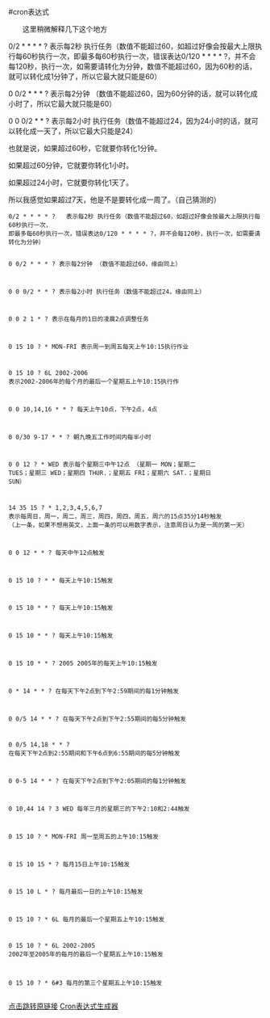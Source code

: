 #cron表达式
<p>  这里稍微解释几下这个地方</p> 
<p>0/2 * * * * ?   表示每2秒 执行任务&#xff08;数值不能超过60&#xff0c;如超过好像会按最大上限执行每60秒执行一次&#xff0c;即最多每60秒执行一次&#xff0c;错误表达0/120 * * * * ?&#xff0c;并不会每120秒&#xff0c;执行一次&#xff0c;如需要请转化为分钟&#xff0c;数值不能超过60&#xff0c;因为60秒的话&#xff0c;就可以转化成1分钟了&#xff0c;所以它最大就只能是60&#xff09;</p> 
<p>0 0/2 * * * ?    表示每2分钟 &#xff08;数值不能超过60&#xff0c;因为60分钟的话&#xff0c;就可以转化成小时了&#xff0c;所以它最大就只能是60&#xff09;</p> 
<p>0 0 0/2 * * ?    表示每2小时 执行任务&#xff08;数值不能超过24&#xff0c;因为24小时的话&#xff0c;就可以转化成一天了&#xff0c;所以它最大只能是24&#xff09;</p> 
<p>也就是说&#xff0c;如果超过60秒&#xff0c;它就要你转化1分钟。</p> 
<p>                  如果超过60分钟&#xff0c;它就要你转化1小时。</p> 
<p>                 如果超过24小时&#xff0c;它就要你转化1天了。</p> 
<p>所以我感觉如果超过7天&#xff0c;他是不是要转化成一周了。&#xff08;自己猜测的&#xff09;</p> 
<pre><code>0/2 * * * * ?   表示每2秒 执行任务&#xff08;数值不能超过60&#xff0c;如超过好像会按最大上限执行每60秒执行一次&#xff0c;
即最多每60秒执行一次&#xff0c;错误表达0/120 * * * * ?&#xff0c;并不会每120秒&#xff0c;执行一次&#xff0c;如需要请转化为分钟&#xff09;

0 0/2 * * * ?    表示每2分钟 &#xff08;数值不能超过60&#xff0c;缘由同上&#xff09;

0 0 0/2 * * ?    表示每2小时 执行任务&#xff08;数值不能超过24&#xff0c;缘由同上&#xff09;

0 0 2 1 * ?   表示在每月的1日的凌晨2点调整任务

0 15 10 ? * MON-FRI   表示周一到周五每天上午10:15执行作业

0 15 10 ? 6L 2002-2006   表示2002-2006年的每个月的最后一个星期五上午10:15执行作

0 0 10,14,16 * * ?   每天上午10点&#xff0c;下午2点&#xff0c;4点 

0 0/30 9-17 * * ?   朝九晚五工作时间内每半小时 

0 0 12 ? * WED    表示每个星期三中午12点 &#xff08;星期一 MON&#xff1b;星期二 TUES&#xff1b;星期三 WED&#xff1b;星期四 THUR.&#xff1b;星期五 FRI&#xff1b;星期六 SAT.&#xff1b;星期日 SUN&#xff09;

14 35 15 ? * 1,2,3,4,5,6,7  表示每周日&#xff0c;周一&#xff0c;周二&#xff0c;周三&#xff0c;周四&#xff0c;周四&#xff0c;周五&#xff0c;周六的15点35分14秒触发 &#xff08;上一条&#xff0c;如果不想用英文&#xff0c;上面一条的可以用数字表示&#xff0c;注意周日认为是一周的第一天&#xff09;

0 0 12 * * ?   每天中午12点触发 

0 15 10 ? * *    每天上午10:15触发 

0 15 10 * * ?     每天上午10:15触发 

0 15 10 * * ?    每天上午10:15触发 

0 15 10 * * ? 2005    2005年的每天上午10:15触发 

0 * 14 * * ?     在每天下午2点到下午2:59期间的每1分钟触发 

0 0/5 14 * * ?    在每天下午2点到下午2:55期间的每5分钟触发 

0 0/5 14,18 * * ?     在每天下午2点到2:55期间和下午6点到6:55期间的每5分钟触发 

0 0-5 14 * * ?    在每天下午2点到下午2:05期间的每1分钟触发 

0 10,44 14 ? 3 WED    每年三月的星期三的下午2:10和2:44触发 

0 15 10 ? * MON-FRI    周一至周五的上午10:15触发 

0 15 10 15 * ?    每月15日上午10:15触发 

0 15 10 L * ?    每月最后一日的上午10:15触发 

0 15 10 ? * 6L    每月的最后一个星期五上午10:15触发 

0 15 10 ? * 6L 2002-2005   2002年至2005年的每月的最后一个星期五上午10:15触发 

0 15 10 ? * 6#3   每月的第三个星期五上午10:15触发</code></pre> 



[点击跳转原链接](https://blog.csdn.net/luolearn/article/details/119565954)
[Cron表达式生成器](https://cron.qqe2.com)



